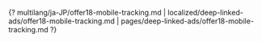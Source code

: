 {? multilang/ja-JP/offer18-mobile-tracking.md | localized/deep-linked-ads/offer18-mobile-tracking.md | pages/deep-linked-ads/offer18-mobile-tracking.md ?}
